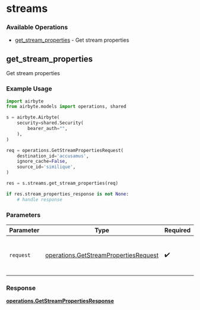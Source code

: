 # streams

### Available Operations

* [get_stream_properties](#get_stream_properties) - Get stream properties

## get_stream_properties

Get stream properties

### Example Usage

```python
import airbyte
from airbyte.models import operations, shared

s = airbyte.Airbyte(
    security=shared.Security(
        bearer_auth="",
    ),
)

req = operations.GetStreamPropertiesRequest(
    destination_id='accusamus',
    ignore_cache=False,
    source_id='similique',
)

res = s.streams.get_stream_properties(req)

if res.stream_properties_response is not None:
    # handle response
```

### Parameters

| Parameter                                                                                      | Type                                                                                           | Required                                                                                       | Description                                                                                    |
| ---------------------------------------------------------------------------------------------- | ---------------------------------------------------------------------------------------------- | ---------------------------------------------------------------------------------------------- | ---------------------------------------------------------------------------------------------- |
| `request`                                                                                      | [operations.GetStreamPropertiesRequest](../../models/operations/getstreampropertiesrequest.md) | :heavy_check_mark:                                                                             | The request object to use for the request.                                                     |


### Response

**[operations.GetStreamPropertiesResponse](../../models/operations/getstreampropertiesresponse.md)**

